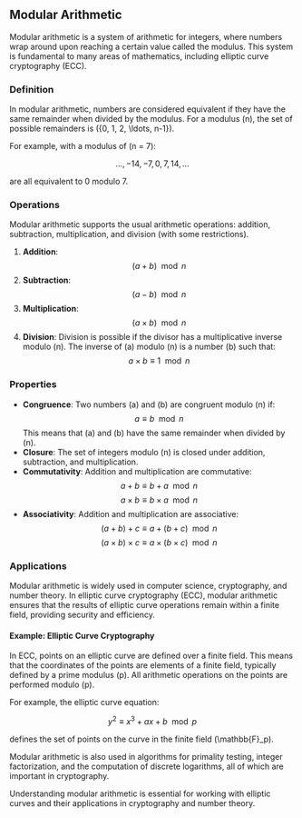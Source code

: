 ## Modular Arithmetic

Modular arithmetic is a system of arithmetic for integers, where numbers wrap around upon reaching a certain value called the modulus. This system is fundamental to many areas of mathematics, including elliptic curve cryptography (ECC).

### Definition

In modular arithmetic, numbers are considered equivalent if they have the same remainder when divided by the modulus. For a modulus \(n\), the set of possible remainders is \(\{0, 1, 2, \ldots, n-1\}\).

For example, with a modulus of \(n = 7\):

$$ \ldots, -14, -7, 0, 7, 14, \ldots $$

are all equivalent to 0 modulo 7.

### Operations

Modular arithmetic supports the usual arithmetic operations: addition, subtraction, multiplication, and division (with some restrictions).

1. **Addition**: 
   $$ (a + b) \mod n $$
2. **Subtraction**: 
   $$ (a - b) \mod n $$
3. **Multiplication**: 
   $$ (a \times b) \mod n $$
4. **Division**: Division is possible if the divisor has a multiplicative inverse modulo \(n\). The inverse of \(a\) modulo \(n\) is a number \(b\) such that:
   $$ a \times b \equiv 1 \mod n $$

### Properties

- **Congruence**: Two numbers \(a\) and \(b\) are congruent modulo \(n\) if:
  $$ a \equiv b \mod n $$
  This means that \(a\) and \(b\) have the same remainder when divided by \(n\).
- **Closure**: The set of integers modulo \(n\) is closed under addition, subtraction, and multiplication.
- **Commutativity**: Addition and multiplication are commutative:
  $$ a + b \equiv b + a \mod n $$
  $$ a \times b \equiv b \times a \mod n $$
- **Associativity**: Addition and multiplication are associative:
  $$ (a + b) + c \equiv a + (b + c) \mod n $$
  $$ (a \times b) \times c \equiv a \times (b \times c) \mod n $$

### Applications

Modular arithmetic is widely used in computer science, cryptography, and number theory. In elliptic curve cryptography (ECC), modular arithmetic ensures that the results of elliptic curve operations remain within a finite field, providing security and efficiency.

#### Example: Elliptic Curve Cryptography

In ECC, points on an elliptic curve are defined over a finite field. This means that the coordinates of the points are elements of a finite field, typically defined by a prime modulus \(p\). All arithmetic operations on the points are performed modulo \(p\).

For example, the elliptic curve equation:

$$ y^2 \equiv x^3 + ax + b \mod p $$

defines the set of points on the curve in the finite field \(\mathbb{F}_p\).

Modular arithmetic is also used in algorithms for primality testing, integer factorization, and the computation of discrete logarithms, all of which are important in cryptography.

Understanding modular arithmetic is essential for working with elliptic curves and their applications in cryptography and number theory.